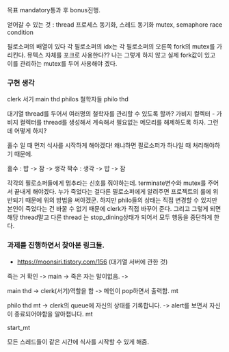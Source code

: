 
목표 mandatory통과 후 bonus진행. 

얻어갈 수 있는 것 : 
	thread
	프로세스 동기화, 스레드 동기화
	mutex, semaphore
	race condition

필로소퍼의 배열이 있다 
각 필로소퍼의 idx는 각 필로소퍼의 오른쪽 fork의 mutex를 가리킨다. 
뮤텍스 자체를 포크로 사용한다?? 나는 그렇게 하지 않고 실제 fork값이 있고 이를 관리하는 mutex를 두어 사용해야 겠다. 


### 구현 생각

clerk 서기 main thd
philos 철학자들 philo thd

대기열 thread를 두어서 여러명의 철학자를 관리할 수 있도록 할까? 
가비지 컬렉터 - 가비지 컬렉터를 thread를 생성해서 계속해서 필요없는 메모리를 해제하도록 하자. 그런데 어떻게 하지?

홀수 일 때 먼저 식사를 시작하게 해야겠다! 왜냐하면 필로소퍼가 하나일 때 처리해야하기 때문에. 

홀수 : 밥 -> 잠 -> 생각 
짝수 : 생각 -> 밥 -> 잠

각각의 필로소퍼들에게 멈추라는 신호를 줘야하는데. terminate변수와 mutex를 주어서 끝내게 해야겠다. 
누가 죽었다는 걸다른 필로소퍼에게 알려주면 프로젝트의 룰에 위반되기 때문에 위의 방법을 써야겠군. 
하지만 philo들의 상태는 직접 변경할 수 있지만 
본인이 죽었다는 건 바꿀 수 없기 때문에 clerk가 직접 바꾸어 준다. 
그리고 그렇게 되면 해당 thread말고 다른 thread 는 stop_dining상태가 되어서 모두 
행동을 중단하게 한다. 

### 과제를 진행하면서 찾아본 링크들. 

- https://moonsiri.tistory.com/156 (대기열 서버에 관한 것) 



죽는 거 확인 -> main -> 죽은 자는 말이없음. -> 

main thd -> clerk(서기)역할을 함 -> 메인이 pop하면서 출력함. mt

philo thd mt  -> clerk의 queue에 자신의 상태를 기록합니다. 
-> alert를 보면서 자신이 종료되어야함을 알아챕니다. mt



start_mt 

모든 스레드들이 같은 시간에 식사를 시작할 수 있게 해줌.

